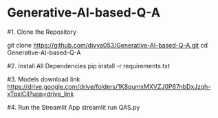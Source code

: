 # Generative-AI-based-Q-A

#1. Clone the Repository
   
git clone https://github.com/divya053/Generative-AI-based-Q-A.git
cd Generative-AI-based-Q-A

#2. Install All Dependencies
pip install -r requirements.txt


#3. Models download link
https://drive.google.com/drive/folders/1K8qumxMXVZJ0P67nbDxJzqh-xTpxiCil?usp=drive_link

#4. Run the Streamlit App
streamlit run QAS.py
